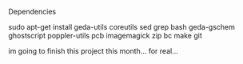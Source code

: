 Dependencies

sudo apt-get install geda-utils coreutils sed grep bash geda-gschem ghostscript poppler-utils pcb imagemagick zip bc make git

im going to finish this project this month... for real...

